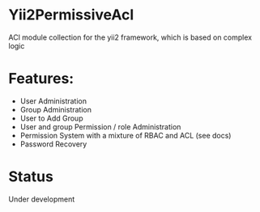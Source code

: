 Yii2PermissiveAcl
=================

ACl module collection for the yii2 framework, which is based on complex logic


Features:
=================

* User Administration
* Group Administration
* User to Add Group
* User and group Permission / role Administration
* Permission System with a mixture of RBAC and ACL (see docs)
* Password Recovery

Status
=================

Under development
